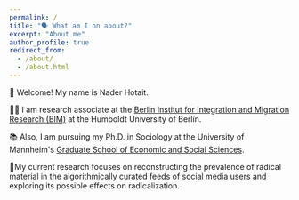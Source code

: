 ```yaml
---
permalink: /
title: "🗣 What am I on about?"
excerpt: "About me"
author_profile: true
redirect_from: 
  - /about/
  - /about.html
---
```


👋 Welcome! My name is Nader Hotait.<br>

👨‍💻 I am research associate at the [Berlin Institut for Integration and Migration Research (BIM)](https://www.bim.hu-berlin.de/de/bim) at the Humboldt University of Berlin.<br>

📚 Also, I am pursuing my Ph.D. in Sociology at the University of Mannheim's [Graduate School of Economic and Social Sciences](https://www.uni-mannheim.de/gess/).<br>

🔬My current research focuses on reconstructing the prevalence of radical material in the algorithmically curated feeds of social media users and exploring its possible effects on radicalization.<br>

